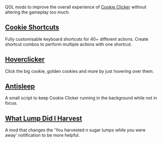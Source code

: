 QOL mods to improve the overall experience of [Cookie Clicker](https://orteil.dashnet.org/cookieclicker/) without altering the gameplay too much.

## [Cookie Shortcuts](./cookieshortcuts/README.md)

Fully customisable keyboard shortcuts for 40+ different actions. Create shortcut combos to perform multiple actions with one shortcut.

## [Hoverclicker](./hoverclicker/README.md)

Click the big cookie, golden cookies and more by just hovering over them.

## [Antisleep](./antisleep/README.md)

A small script to keep Cookie Clicker running in the background while not in focus.

## [What Lump Did I Harvest](./whatlumpdidiharvest/README.md)

A mod that changes the 'You harvested _n_ sugar lumps while you were away' notification to be more helpful.
